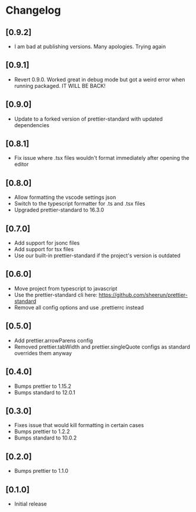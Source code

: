# Changelog

## [0.9.2]
- I am bad at publishing versions. Many apologies. Trying again

## [0.9.1]
- Revert 0.9.0. Worked great in debug mode but got a weird error when running packaged. IT WILL BE BACK!

## [0.9.0]
- Update to a forked version of prettier-standard with updated dependencies

## [0.8.1]

- Fix issue where .tsx files wouldn't format immediately after opening the editor

## [0.8.0]

- Allow formatting the vscode settings json
- Switch to the typescript formatter for .ts and .tsx files
- Upgraded prettier-standard to 16.3.0

## [0.7.0]

- Add support for jsonc files
- Add support for tsx files
- Use our built-in prettier-standard if the project's version is outdated

## [0.6.0]

- Move project from typescript to javascript
- Use the prettier-standard cli here: https://github.com/sheerun/prettier-standard
- Remove all config options and use .prettierrc instead

## [0.5.0]

- Add prettier.arrowParens config
- Removed prettier.tabWidth and prettier.singleQuote configs as standard overrides them anyway

## [0.4.0]

- Bumps prettier to 1.15.2
- Bumps standard to 12.0.1

## [0.3.0]

- Fixes issue that would kill formatting in certain cases
- Bumps prettier to 1.2.2
- Bumps standard to 10.0.2

## [0.2.0]

- Bumps prettier to 1.1.0

## [0.1.0]

- Initial release

